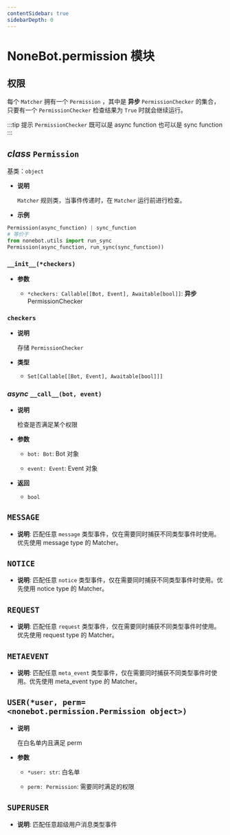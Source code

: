 ```yaml
---
contentSidebar: true
sidebarDepth: 0
---
```


# NoneBot.permission 模块

## 权限

每个 `Matcher` 拥有一个 `Permission` ，其中是 **异步** `PermissionChecker` 的集合，只要有一个 `PermissionChecker` 检查结果为 `True` 时就会继续运行。

:::tip 提示
`PermissionChecker` 既可以是 async function 也可以是 sync function
:::


## _class_ `Permission`

基类：`object`


* **说明**

    `Matcher` 规则类，当事件传递时，在 `Matcher` 运行前进行检查。



* **示例**


```python
Permission(async_function) | sync_function
# 等价于
from nonebot.utils import run_sync
Permission(async_function, run_sync(sync_function))
```


### `__init__(*checkers)`


* **参数**

    
    * `*checkers: Callable[[Bot, Event], Awaitable[bool]]`: **异步** PermissionChecker



### `checkers`


* **说明**

    存储 `PermissionChecker`



* **类型**

    
    * `Set[Callable[[Bot, Event], Awaitable[bool]]]`



### _async_ `__call__(bot, event)`


* **说明**

    检查是否满足某个权限



* **参数**

    
    * `bot: Bot`: Bot 对象


    * `event: Event`: Event 对象



* **返回**

    
    * `bool`



## `MESSAGE`


* **说明**: 匹配任意 `message` 类型事件，仅在需要同时捕获不同类型事件时使用。优先使用 message type 的 Matcher。


## `NOTICE`


* **说明**: 匹配任意 `notice` 类型事件，仅在需要同时捕获不同类型事件时使用。优先使用 notice type 的 Matcher。


## `REQUEST`


* **说明**: 匹配任意 `request` 类型事件，仅在需要同时捕获不同类型事件时使用。优先使用 request type 的 Matcher。


## `METAEVENT`


* **说明**: 匹配任意 `meta_event` 类型事件，仅在需要同时捕获不同类型事件时使用。优先使用 meta_event type 的 Matcher。


## `USER(*user, perm=<nonebot.permission.Permission object>)`


* **说明**

    在白名单内且满足 perm



* **参数**

    
    * `*user: str`: 白名单


    * `perm: Permission`: 需要同时满足的权限



## `SUPERUSER`


* **说明**: 匹配任意超级用户消息类型事件

